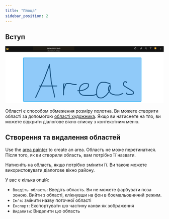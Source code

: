 ```yaml
---
title: "Площа"
sidebar_position: 2
---
```


## Вступ

![Площа](area.png)

Області є способом обмеження розміру полотна. Ви можете створити області за допомогою [області художника](painters/area.md). Якщо ви натиснете на тло, ви можете відкрити діалогове вікно списку з контекстним меню.

## Створення та видалення областей

Use the [area painter](painters/area.md) to create an area. Область не може перетинатися. Після того, як ви створили область, вам потрібно її назвати.

Натисніть на область, якщо потрібно змінити її. Ви також можете використовувати діалогове вікно району.

У вас є кілька опцій:

* `Введіть область`: Введіть область. Ви не можете фарбувати поза зоною. Вийти з області, клікнувши на фон в боємальовничий режим.
* `Ім'я`: змінити назву поточної області
* `Експорт`: Експортувати цю частину канви як зображення
* `Видалити`: Видалити цю область

